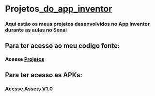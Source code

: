 # Projetos_[do_app_inventor](https://appinventor.mit.edu/)
### Aqui estão os meus projetos desenvolvidos no App Inventor durante as aulas no Senai
 ## Para ter acesso ao meu codigo fonte:

 ### Acesse [Projetos](https://github.com/NatanFer/Projetos_do_app_inventor/tree/main/Projetos)

 ## Para ter acesso as APKs: 
 
 ### Acesse [Assets V1.0 ](https://github.com/NatanFer/Projetos_do_app_inventor/tree/main/assets)
